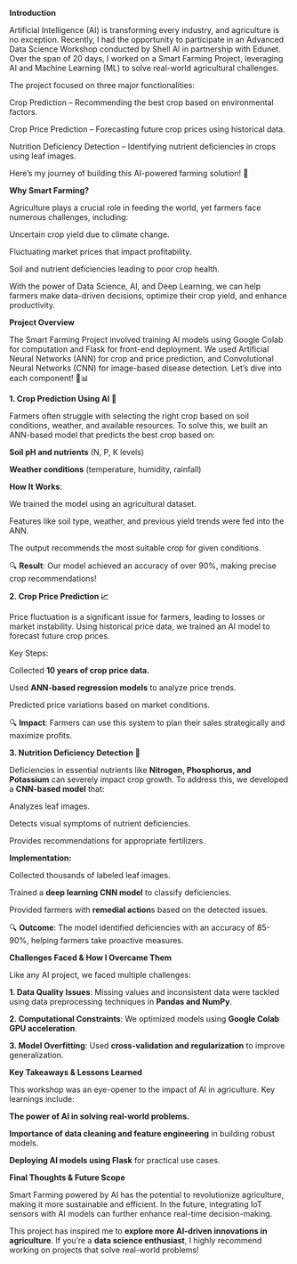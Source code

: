 
**Introduction**

Artificial Intelligence (AI) is transforming every industry, and agriculture is no exception. Recently, I had the opportunity to participate in an Advanced Data Science Workshop conducted by Shell AI in partnership with Edunet. Over the span of 20 days, I worked on a Smart Farming Project, leveraging AI and Machine Learning (ML) to solve real-world agricultural challenges.

The project focused on three major functionalities:

Crop Prediction – Recommending the best crop based on environmental factors.

Crop Price Prediction – Forecasting future crop prices using historical data.

Nutrition Deficiency Detection – Identifying nutrient deficiencies in crops using leaf images.

Here’s my journey of building this AI-powered farming solution! 🚀

**Why Smart Farming?**

Agriculture plays a crucial role in feeding the world, yet farmers face numerous challenges, including:

Uncertain crop yield due to climate change.

Fluctuating market prices that impact profitability.

Soil and nutrient deficiencies leading to poor crop health.

With the power of Data Science, AI, and Deep Learning, we can help farmers make data-driven decisions, optimize their crop yield, and enhance productivity.

**Project Overview**

The Smart Farming Project involved training AI models using Google Colab for computation and Flask for front-end deployment. We used Artificial Neural Networks (ANN) for crop and price prediction, and Convolutional Neural Networks (CNN) for image-based disease detection. Let’s dive into each component! 🌾📊

**1. Crop Prediction Using AI 🌱**

Farmers often struggle with selecting the right crop based on soil conditions, weather, and available resources. To solve this, we built an ANN-based model that predicts the best crop based on:

**Soil pH and nutrients** (N, P, K levels)

**Weather conditions** (temperature, humidity, rainfall)

**How It Works**:

We trained the model using an agricultural dataset.

Features like soil type, weather, and previous yield trends were fed into the ANN.

The output recommends the most suitable crop for given conditions.

🔍 **Result**:
Our model achieved an accuracy of over 90%, making precise crop recommendations!

**2. Crop Price Prediction 📈**

Price fluctuation is a significant issue for farmers, leading to losses or market instability. Using historical price data, we trained an AI model to forecast future crop prices.

Key Steps:

Collected **10 years of crop price data.**

Used **ANN-based regression models** to analyze price trends.

Predicted price variations based on market conditions.

🔍 **Impact**: Farmers can use this system to plan their sales strategically and maximize profits.

**3. Nutrition Deficiency Detection 🍃**

Deficiencies in essential nutrients like **Nitrogen, Phosphorus, and Potassium** can severely impact crop growth. To address this, we developed a **CNN-based model** that:

Analyzes leaf images.

Detects visual symptoms of nutrient deficiencies.

Provides recommendations for appropriate fertilizers.


**Implementation:**

Collected thousands of labeled leaf images.

Trained a **deep learning CNN model** to classify deficiencies.

Provided farmers with **remedial action**s based on the detected issues.

🔍 **Outcome**: The model identified deficiencies with an accuracy of 85-90%, helping farmers take proactive measures.

**Challenges Faced & How I Overcame Them**

Like any AI project, we faced multiple challenges:

**1. Data Quality Issues**: Missing values and inconsistent data were tackled using data preprocessing techniques in **Pandas and NumPy**.

**2. Computational Constraints**: We optimized models using **Google Colab GPU acceleration**.

**3. Model Overfitting**: Used **cross-validation and regularization** to improve generalization.

**Key Takeaways & Lessons Learned**

This workshop was an eye-opener to the impact of AI in agriculture. Key learnings include:

**The power of AI in solving real-world problems.**

**Importance of data cleaning and feature engineering** in building robust models.

**Deploying AI models using Flask** for practical use cases.

**Final Thoughts & Future Scope**

Smart Farming powered by AI has the potential to revolutionize agriculture, making it more sustainable and efficient. In the future, integrating IoT sensors with AI models can further enhance real-time decision-making.

This project has inspired me to **explore more AI-driven innovations in agriculture**. If you’re a **data science enthusiast**, I highly recommend working on projects that solve real-world problems!
